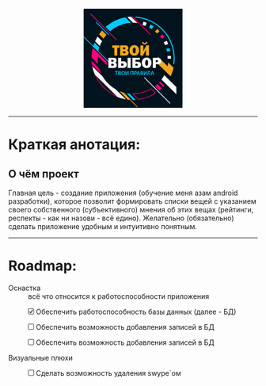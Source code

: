 <p align="center"><img src=".gitimage/logo_frame_text.png" height="200" width="200"></p>

---

<h1>Краткая анотация:</h1>

<h2>О чём проект</h2>

<p>Главная цель - создание приложения (обучение меня азам android разработки), которое позволит 
формировать списки вещей с указанием своего собственного (субъективного) мнения об этих вещах 
(рейтинги, респекты - как ни назови - всё едино). Желательно (обязательно) сделать приложение 
удобным и интуитивно понятным. </p>

***

<h1>Roadmap:</h1>
<dl>
  <dt>Оснастка</dt>
  <dd>всё что относится к работоспособности приложения
    <p><img src=".gitimage/chkbx_checked.png" height="12" width="12"> 
    Обеспечить работоспособность базы данных (далее - БД)</p>
    <p><img src=".gitimage/chkbx_unchecked.png" height="12" width="12"> Обеспечить возможность добавления записей в БД</p>
    <p><img src=".gitimage/chkbx_unchecked.png" height="12" width="12"> Обеспечить возможность добавления записей в БД</p>
  </dd>

  <dt>Визуальные плюхи</dt>
  <dd>
    <p><img src=".gitimage/chkbx_unchecked.png" height="12" width="12"> Сделать возможность удаления swype`ом</p>
  </dd>
</dl>

